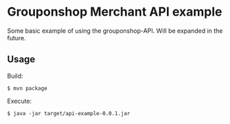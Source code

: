 # Grouponshop Merchant API example

Some basic example of using the grouponshop-API. Will be expanded in the future.

## Usage

Build:

    $ mvn package

Execute:

    $ java -jar target/api-example-0.0.1.jar
